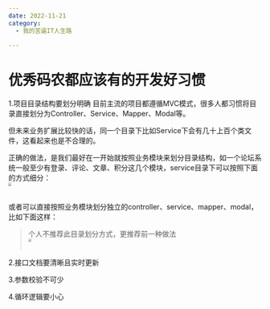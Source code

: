 ```yaml
---
date: 2022-11-21
category:
  - 我的苦逼IT人生路

---
```


# 优秀码农都应该有的开发好习惯

1.项目目录结构要划分明确
目前主流的项目都遵循MVC模式，很多人都习惯将目录直接划分为Controller、Service、Mapper、Modal等。

但未来业务扩展比较快的话，同一个目录下比如Service下会有几十上百个类文件，这看起来也是不合理的。  

正确的做法，是我们最好在一开始就按照业务模块来划分目录结构，如一个论坛系统一般至少有登录、评论、文章、积分这几个模块，service目录下可以按照下面的方式细分：
<img src="http://cdn.gydblog.com/images/it-life/better-coder-1.png"  style="zoom: 40%;margin:0 auto;display:block"/><br/>


或者可以直接按照业务模块划分独立的controller、service、mapper、modal，比如下面这样：
> 个人不推荐此目录划分方式，更推荐前一种做法
<img src="http://cdn.gydblog.com/images/it-life/better-coder-2.png"  style="zoom: 40%;margin:0 auto;display:block"/><br/>


2.接口文档要清晰且实时更新

3.参数校验不可少

4.循环逻辑要小心
